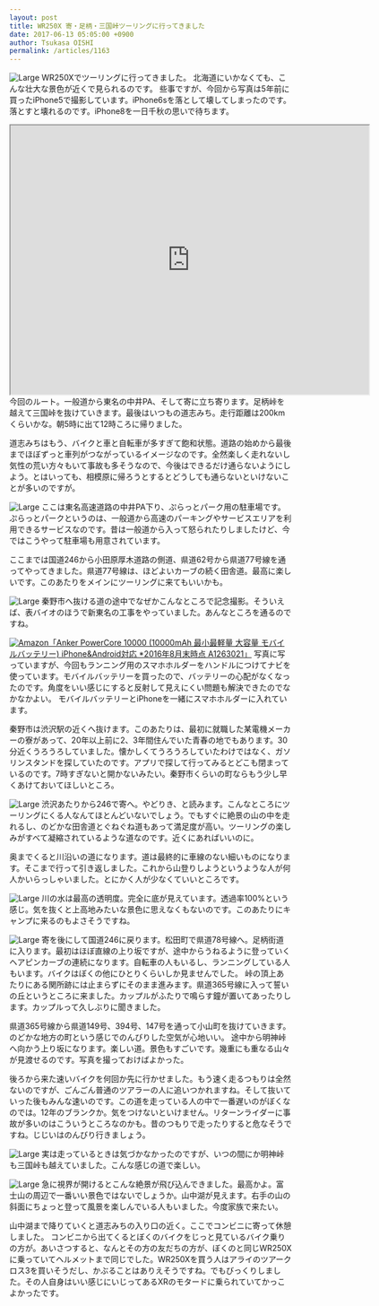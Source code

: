 ```yaml
---
layout: post
title: WR250X 寄・足柄・三国峠ツーリングに行ってきました
date: 2017-06-13 05:05:00 +0900
author: Tsukasa OISHI
permalink: /articles/1163
---
```


![Large](https://s3-ap-northeast-1.amazonaws.com/kaeruspoon/images/326/large.jpeg?1497191407)
WR250Xでツーリングに行ってきました。
北海道にいかなくても、こんな壮大な景色が近くで見られるのです。
些事ですが、今回から写真は5年前に買ったiPhone5で撮影しています。iPhone6sを落として壊してしまったのです。落とすと壊れるのです。iPhone8を一日千秋の思いで待ちます。

<iframe src="https://www.google.com/maps/d/embed?mid=1Jx7W0nzxIQrI4Vl-RPiJAwlgDHk" width="640" height="480"></iframe>
今回のルート。一般道から東名の中井PA、そして寄に立ち寄ります。足柄峠を越えて三国峠を抜けていきます。最後はいつもの道志みち。走行距離は200kmくらいかな。朝5時に出て12時ころに帰りました。

道志みちはもう、バイクと車と自転車が多すぎて飽和状態。道路の始めから最後までほぼずっと車列がつながっているイメージなのです。全然楽しく走れないし気性の荒い方々もいて事故も多そうなので、今後はできるだけ通らないようにしよう。とはいっても、相模原に帰ろうとするとどうしても通らないといけないことが多いのですが。

![Large](https://s3-ap-northeast-1.amazonaws.com/kaeruspoon/images/328/large.jpeg?1497192033)
ここは東名高速道路の中井PA下り、ぷらっとパーク用の駐車場です。ぷらっとパークというのは、一般道から高速のパーキングやサービスエリアを利用できるサービスなのです。昔は一般道から入って怒られたりしましたけど、今ではこうやって駐車場も用意されています。

ここまでは国道246から小田原厚木道路の側道、県道62号から県道77号線を通ってやってきました。県道77号線は、ほどよいカーブの続く田舎道。最高に楽しいです。このあたりをメインにツーリングに来てもいいかも。

![Large](https://s3-ap-northeast-1.amazonaws.com/kaeruspoon/images/329/large.jpeg?1497192682)
秦野市へ抜ける道の途中でなぜかこんなところで記念撮影。そういえば、表バイオのほうで新東名の工事をやっていました。あんなところを通るのですね。

[![Amazon](https://images-fe.ssl-images-amazon.com/images/I/31MyFvh6kqL._SL160_.jpg)](https://www.amazon.co.jp/Anker-PowerCore-%E3%83%A2%E3%83%90%E3%82%A4%E3%83%AB%E3%83%90%E3%83%83%E3%83%86%E3%83%AA%E3%83%BC-2016%E5%B9%B48%E6%9C%88%E6%9C%AB%E6%99%82%E7%82%B9-A1263021/dp/B01B5XLM5W?psc=1&amp;SubscriptionId=AKIAIKJECTBTL3JTYTKA&amp;tag=kaeruspoon-22&amp;linkCode=xm2&amp;camp=2025&amp;creative=165953&amp;creativeASIN=B01B5XLM5W)[「Anker PowerCore 10000 (10000mAh 最小最軽量 大容量 モバイルバッテリー) iPhone&amp;Android対応 *2016年8月末時点 A1263021」](https://www.amazon.co.jp/Anker-PowerCore-%E3%83%A2%E3%83%90%E3%82%A4%E3%83%AB%E3%83%90%E3%83%83%E3%83%86%E3%83%AA%E3%83%BC-2016%E5%B9%B48%E6%9C%88%E6%9C%AB%E6%99%82%E7%82%B9-A1263021/dp/B01B5XLM5W?psc=1&amp;SubscriptionId=AKIAIKJECTBTL3JTYTKA&amp;tag=kaeruspoon-22&amp;linkCode=xm2&amp;camp=2025&amp;creative=165953&amp;creativeASIN=B01B5XLM5W)
写真に写っていますが、今回もランニング用のスマホホルダーをハンドルにつけてナビを使っています。モバイルバッテリーを買ったので、バッテリーの心配がなくなったのです。角度をいい感じにすると反射して見えにくい問題も解決できたのでなかなかよい。
モバイルバッテリーとiPhoneを一緒にスマホホルダーに入れています。

秦野市は渋沢駅の近くへ抜けます。このあたりは、最初に就職した某電機メーカーの寮があって、20年以上前に2、3年間住んでいた青春の地でもあります。30分近くうろうろしていました。懐かしくてうろうろしていたわけではなく、ガソリンスタンドを探していたのです。アプリで探して行ってみるとどこも閉まっているのです。7時すぎないと開かないみたい。秦野市くらいの町ならもう少し早くあけておいてほしいところ。

![Large](https://s3-ap-northeast-1.amazonaws.com/kaeruspoon/images/331/large.jpeg?1497295683)
渋沢あたりから246で寄へ。やどりき、と読みます。こんなところにツーリングにくる人なんてほとんどいないでしょう。でもすぐに絶景の山の中を走れるし、のどかな田舎道とぐねぐね道もあって満足度が高い。ツーリングの楽しみがすべて凝縮されているような道なのです。近くにあればいいのに。

奥までくると川沿いの道になります。道は最終的に車線のない細いものになります。そこまで行って引き返しました。これから山登りしようというような人が何人かいらっしゃいました。とにかく人が少なくていいところです。

![Large](https://s3-ap-northeast-1.amazonaws.com/kaeruspoon/images/332/large.jpeg?1497295789)
川の水は最高の透明度。完全に底が見えています。透過率100%という感じ。気を抜くと上高地みたいな景色に思えなくもないのです。このあたりにキャンプに来るのもよさそうですね。

![Large](https://s3-ap-northeast-1.amazonaws.com/kaeruspoon/images/333/large.jpeg?1497296236)
寄を後にして国道246に戻ります。松田町で県道78号線へ。足柄街道に入ります。最初はほぼ直線の上り坂ですが、途中からうねるように登っていくヘアピンカーブの連続になります。自転車の人もいるし、ランニングしている人もいます。バイクはぼくの他にひとりくらいしか見ませんでした。
峠の頂上あたりにある関所跡には止まらずにそのまま進みます。県道365号線に入って誓いの丘というところに来ました。カップルがふたりで鳴らす鐘が置いてあったりします。カップルって久しぶりに聞きました。

県道365号線から県道149号、394号、147号を通って小山町を抜けていきます。のどかな地方の町という感じでのんびりした空気が心地いい。
途中から明神峠へ向かう上り坂になります。楽しい道。景色もすごいです。幾重にも重なる山々が見渡せるのです。写真を撮っておけばよかった。

後ろから来た速いバイクを何回か先に行かせました。もう速く走るつもりは全然ないのですが、ごんごん普通のツアラーの人に追いつかれますね。そして抜いていった後もみんな速いのです。この道を走っている人の中で一番遅いのがぼくなのでは。12年のブランクか。気をつけないといけません。リターンライダーに事故が多いのはこういうところなのかも。昔のつもりで走ったりすると危なそうですね。じじいはのんびり行きましょう。

![Large](https://s3-ap-northeast-1.amazonaws.com/kaeruspoon/images/334/large.jpeg?1497297274)
実は走っているときは気づかなかったのですが、いつの間にか明神峠も三国峠も越えていました。こんな感じの道で楽しい。

![Large](https://s3-ap-northeast-1.amazonaws.com/kaeruspoon/images/335/large.jpeg?1497297404)
急に視界が開けるとこんな絶景が飛び込んできました。最高かよ。富士山の周辺で一番いい景色ではないでしょうか。山中湖が見えます。右手の山の斜面にちょっと登って風景を楽しんでいる人もいました。今度家族で来たい。

山中湖まで降りていくと道志みちの入り口の近く。ここでコンビニに寄って休憩しました。
コンビニから出てくるとぼくのバイクをじっと見ているバイク乗りの方が。あいさつすると、なんとその方の友だちの方が、ぼくのと同じWR250Xに乗っていてヘルメットまで同じでした。WR250Xを買う人はアライのツアークロス3を買いそうだし、かぶることはありえそうですね。でもびっくりしました。その人自身はいい感じにいじってあるXRのモタードに乗られていてかっこよかったです。
